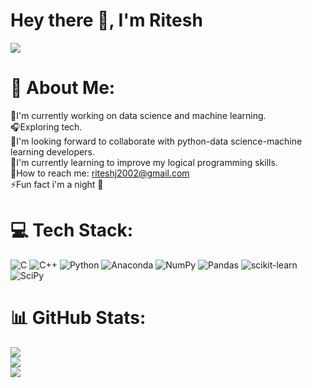 <!--
**Ritesh778/Ritesh778** is a ✨ _special_ ✨ repository because its `README.md` (this file) appears on your GitHub profile.

Here are some ideas to get you started:

- 🔭 I’m currently working on ...
- 🌱 I’m currently learning ...
- 👯 I’m looking to collaborate on ...
- 🤔 I’m looking for help with ...
- 💬 Ask me about ...
- 📫 How to reach me: ...
- 😄 Pronouns: ...
- ⚡ Fun fact: ...
-->
<h1>Hey there 👋, I'm Ritesh</h1>

![](https://i.pinimg.com/originals/e4/26/70/e426702edf874b181aced1e2fa5c6cde.gif)

# 💫 About Me:
🔭I'm currently working on data science and machine learning.<br>🎧Exploring tech.<br>🤝I'm looking forward to collaborate with python-data science-machine learning  developers.<br>🌱I'm currently learning to improve my logical programming skills.<br>📩How to reach me: riteshj2002@gmail.com<br>⚡Fun fact i'm a night 🦉<br>


# 💻 Tech Stack:
![C](https://img.shields.io/badge/c-%2300599C.svg?style=for-the-badge&logo=c&logoColor=white) ![C++](https://img.shields.io/badge/c++-%2300599C.svg?style=for-the-badge&logo=c%2B%2B&logoColor=white) ![Python](https://img.shields.io/badge/python-3670A0?style=for-the-badge&logo=python&logoColor=ffdd54) ![Anaconda](https://img.shields.io/badge/Anaconda-%2344A833.svg?style=for-the-badge&logo=anaconda&logoColor=white) ![NumPy](https://img.shields.io/badge/numpy-%23013243.svg?style=for-the-badge&logo=numpy&logoColor=white) ![Pandas](https://img.shields.io/badge/pandas-%23150458.svg?style=for-the-badge&logo=pandas&logoColor=white) ![scikit-learn](https://img.shields.io/badge/scikit--learn-%23F7931E.svg?style=for-the-badge&logo=scikit-learn&logoColor=white) ![SciPy](https://img.shields.io/badge/SciPy-%230C55A5.svg?style=for-the-badge&logo=scipy&logoColor=%white)
# 📊 GitHub Stats:
![](https://github-readme-stats.vercel.app/api?username=Ritesh778&theme=tokyonight&hide_border=false&include_all_commits=false&count_private=false)<br/>
![](https://github-readme-streak-stats.herokuapp.com/?user=Ritesh778&theme=tokyonight&hide_border=false)<br/>
![](https://github-readme-stats.vercel.app/api/top-langs/?username=Ritesh778&theme=tokyonight&hide_border=false&include_all_commits=false&count_private=false&layout=compact)
